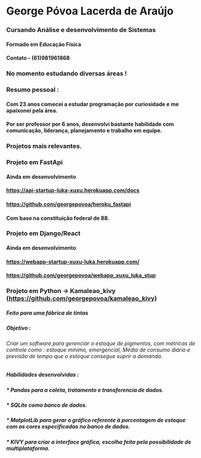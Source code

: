 # George Póvoa Lacerda de Araújo
### Cursando Análise e desenvolvimento de Sistemas
#### Formado em Educação Física
#### Contato - (61)981961868

### No momento estudando diversas áreas ! 

### Resumo pessoal : 

#### Com 23 anos comecei a estudar programação por curiosidade e me apaixonei pela área.
#### Por ser professor por 6 anos, desenvolvi bastante habilidade com comunicação, liderança, planejamento e trabalho em equipe.

### Projetos mais relevantes.

### Projeto em FastApi
#### Ainda em desenvolvimento
#### https://api-startup-luka-xuxu.herokuapp.com/docs
#### https://github.com/georgepovoa/heroku_fastapi
#### Com base na constituição federal de 88.

### Projeto em Django/React
#### Ainda em desenvolvimento
#### https://webapp-startup-xuxu-luka.herokuapp.com/
#### https://github.com/georgepovoa/webapp_xuxu_luka_stup



### Projeto em Python -> Kamaleao_kivy (https://github.com/georgepovoa/kamaleao_kivy) 
##### Feito para uma fábrica de tintas
##### Objetivo : 
###### Criar um software para gerenciar o estoque de pigmentos, com métricas de controle como : estoque mínimo, emergencial, Média de consumo diário e previsão de tempo que o estoque consegue suprir a demanda.
#####  Habilidades desenvolvidas :
##### * Pandas para a coleta, tratamento e transferencia de dados.
##### * SQLite como banco de dados.
##### * MatplotLib para gerar o gráfico referente à porcentagem de estoque com as cores especificadas no banco de dados.
##### * KIVY para criar a interface gráfica, escolha feita pela possibilidade de multiplataforma.



<!---
georgepovoa/georgepovoa is a ✨ special ✨ repository because its `README.md` (this file) appears on your GitHub profile.
You can click the Preview link to take a look at your changes.
--->
